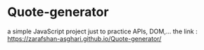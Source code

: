 # Quote-generator
a simple JavaScript project just to practice APIs, DOM,...
the link : https://zarafshan-asghari.github.io/Quote-generator/
